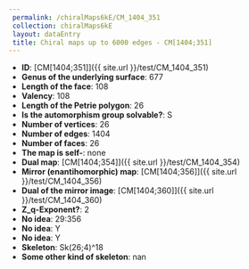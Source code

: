 ```yaml
--- 
 permalink: /chiralMaps6kE/CM_1404_351 
 collection: chiralMaps6kE
 layout: dataEntry
 title: Chiral maps up to 6000 edges - CM[1404;351]
---
```


- **ID**: [CM[1404;351]]({{ site.url }}/test/CM_1404_351)
- **Genus of the underlying surface**: 677
- **Length of the face**: 108
- **Valency**: 108
- **Length of the Petrie polygon**: 26
- **Is the automorphism group solvable?**: S
- **Number of vertices**: 26
- **Number of edges**: 1404
- **Number of faces**: 26
- **The map is self-**: none
- **Dual map**: [CM[1404;354]]({{ site.url }}/test/CM_1404_354)
- **Mirror (enantihomorphic) map**: [CM[1404;356]]({{ site.url }}/test/CM_1404_356)
- **Dual of the mirror image**: [CM[1404;360]]({{ site.url }}/test/CM_1404_360)
- **Z_q-Exponent?**: 2
- **No idea**:  29:356
- **No idea**: Y
- **No idea**: Y
- **Skeleton**: Sk(26;4)^18
- **Some other kind of skeleton**: nan
